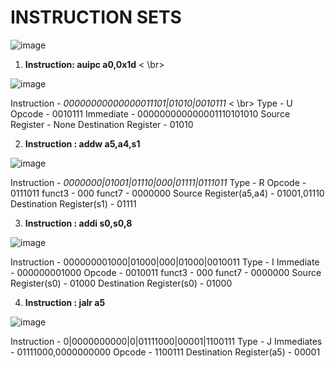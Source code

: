 # INSTRUCTION SETS

![image](https://github.com/user-attachments/assets/e6d8c66b-1e0c-4188-aecc-55b1d2d79b5f)

1. **Instruction: auipc a0,0x1d** < \br>

![image](https://github.com/user-attachments/assets/6d8175fa-888d-4f76-9f76-edff8ad4d71c)



Instruction - _00000000000000011101|01010|0010111_ < \br>
Type - U
Opcode - 0010111
Immediate - 000000000000001110101010
Source Register - None
Destination Register - 01010

2. **Instruction : addw a5,a4,s1**

![image](https://github.com/user-attachments/assets/7cb8f6ee-15f9-4260-9ee6-52aec9bbc198)


Instruction - _0000000|01001|01110|000|01111|0111011_
Type - R
Opcode - 0111011
funct3 - 000 
funct7 - 0000000
Source Register(a5,a4) - 01001,01110
Destination Register(s1) - 01111

3. **Instruction : addi s0,s0,8**
   
![image](https://github.com/user-attachments/assets/f166af4e-efb6-4514-882f-35c85aa84168)

Instruction - 000000001000|01000|000|01000|0010011
Type - I
Immediate - 000000001000
Opcode - 0010011
funct3 - 000 
funct7 - 0000000
Source Register(s0) - 01000
Destination Register(s0) - 01000

4. **Instruction : jalr a5**

![image](https://github.com/user-attachments/assets/8b75bde3-cc27-486c-8126-797550e70deb)

Instruction - 0|0000000000|0|01111000|00001|1100111
Type - J
Immediates - 01111000,0000000000
Opcode - 1100111
Destination Register(a5) - 00001




